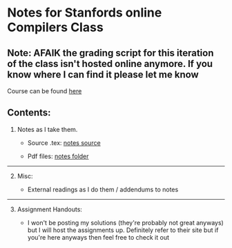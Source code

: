 # Notes for Stanfords online Compilers Class


## Note: AFAIK the grading script for this iteration of the class isn't hosted online anymore. If you know where I can find it please let me know

Course can be found [here](https://lagunita.stanford.edu/courses/Engineering/Compilers/Fall2014/about)

## Contents:

1) Notes as I take them.

	+ Source .tex: [notes source](https://github.com/IanQS/stanford_compilers/tree/master/notes/compile_outputs)

    + Pdf files: [notes folder](https://github.com/IanQS/stanford_compilers/tree/master/notes)

_____
2) Misc:

	+ External readings as I do them / addendums to notes

_____
3) Assignment Handouts:

	+ I won't be posting my solutions (they're probably not great anyways) but I will host the assignments up. Definitely refer to their site but if you're here anyways then feel free to check it out
